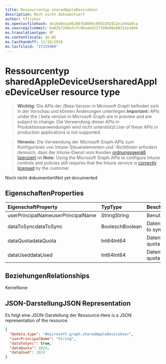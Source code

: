 ```yaml
---
title: Ressourcentyp sharedAppleDeviceUser
description: Noch nicht dokumentiert
author: tfitzmac
ms.openlocfilehash: 4e16d691ed6286fb8046c0693292012e1e94a0ca
ms.sourcegitcommit: 6a82bf240a3cfc0baabd227349e08a08311e3d44
ms.translationtype: MT
ms.contentlocale: de-DE
ms.lasthandoff: 12/18/2018
ms.locfileid: "27315989"
---
```

# <a name="sharedappledeviceuser-resource-type"></a><span data-ttu-id="41bef-103">Ressourcentyp sharedAppleDeviceUser</span><span class="sxs-lookup"><span data-stu-id="41bef-103">sharedAppleDeviceUser resource type</span></span>

> <span data-ttu-id="41bef-104">**Wichtig:** Die APIs der /Beta-Version in Microsoft Graph befinden sich in der Vorschau und können Änderungen unterliegen.</span><span class="sxs-lookup"><span data-stu-id="41bef-104">**Important:** APIs under the / beta version in Microsoft Graph are in preview and are subject to change.</span></span> <span data-ttu-id="41bef-105">Die Verwendung dieser APIs in Produktionsanwendungen wird nicht unterstützt.</span><span class="sxs-lookup"><span data-stu-id="41bef-105">Use of these APIs in production applications is not supported.</span></span>

> <span data-ttu-id="41bef-106">**Hinweis:** Die Verwendung der Microsoft Graph-APIs zum Konfigurieren von Intune-Steuerelementen und -Richtlinien erfordert dennoch, dass der Intune-Dienst vom Kunden [ordnungsgemäß lizenziert](https://go.microsoft.com/fwlink/?linkid=839381) ist.</span><span class="sxs-lookup"><span data-stu-id="41bef-106">**Note:** Using the Microsoft Graph APIs to configure Intune controls and policies still requires that the Intune service is [correctly licensed](https://go.microsoft.com/fwlink/?linkid=839381) by the customer.</span></span>

<span data-ttu-id="41bef-107">Noch nicht dokumentiert</span><span class="sxs-lookup"><span data-stu-id="41bef-107">Not yet documented</span></span>
## <a name="properties"></a><span data-ttu-id="41bef-108">Eigenschaften</span><span class="sxs-lookup"><span data-stu-id="41bef-108">Properties</span></span>
|<span data-ttu-id="41bef-109">Eigenschaft</span><span class="sxs-lookup"><span data-stu-id="41bef-109">Property</span></span>|<span data-ttu-id="41bef-110">Typ</span><span class="sxs-lookup"><span data-stu-id="41bef-110">Type</span></span>|<span data-ttu-id="41bef-111">Beschreibung</span><span class="sxs-lookup"><span data-stu-id="41bef-111">Description</span></span>|
|:---|:---|:---|
|<span data-ttu-id="41bef-112">userPrincipalName</span><span class="sxs-lookup"><span data-stu-id="41bef-112">userPrincipalName</span></span>|<span data-ttu-id="41bef-113">String</span><span class="sxs-lookup"><span data-stu-id="41bef-113">String</span></span>|<span data-ttu-id="41bef-114">Benutzername</span><span class="sxs-lookup"><span data-stu-id="41bef-114">User name</span></span>|
|<span data-ttu-id="41bef-115">dataToSync</span><span class="sxs-lookup"><span data-stu-id="41bef-115">dataToSync</span></span>|<span data-ttu-id="41bef-116">Boolesch</span><span class="sxs-lookup"><span data-stu-id="41bef-116">Boolean</span></span>|<span data-ttu-id="41bef-117">Daten synchronisieren</span><span class="sxs-lookup"><span data-stu-id="41bef-117">Data to sync</span></span>|
|<span data-ttu-id="41bef-118">dataQuota</span><span class="sxs-lookup"><span data-stu-id="41bef-118">dataQuota</span></span>|<span data-ttu-id="41bef-119">Int64</span><span class="sxs-lookup"><span data-stu-id="41bef-119">Int64</span></span>|<span data-ttu-id="41bef-120">Datenträgerkontingent</span><span class="sxs-lookup"><span data-stu-id="41bef-120">Data quota</span></span>|
|<span data-ttu-id="41bef-121">dataUsed</span><span class="sxs-lookup"><span data-stu-id="41bef-121">dataUsed</span></span>|<span data-ttu-id="41bef-122">Int64</span><span class="sxs-lookup"><span data-stu-id="41bef-122">Int64</span></span>|<span data-ttu-id="41bef-123">Datenträgerkontingent</span><span class="sxs-lookup"><span data-stu-id="41bef-123">Data quota</span></span>|

## <a name="relationships"></a><span data-ttu-id="41bef-124">Beziehungen</span><span class="sxs-lookup"><span data-stu-id="41bef-124">Relationships</span></span>
<span data-ttu-id="41bef-125">Keine</span><span class="sxs-lookup"><span data-stu-id="41bef-125">None</span></span>
## <a name="json-representation"></a><span data-ttu-id="41bef-126">JSON-Darstellung</span><span class="sxs-lookup"><span data-stu-id="41bef-126">JSON Representation</span></span>
<span data-ttu-id="41bef-127">Es folgt eine JSON-Darstellung der Ressource.</span><span class="sxs-lookup"><span data-stu-id="41bef-127">Here is a JSON representation of the resource.</span></span>
<!-- {
  "blockType": "resource",
  "@odata.type": "microsoft.graph.sharedAppleDeviceUser"
}
-->
``` json
{
  "@odata.type": "#microsoft.graph.sharedAppleDeviceUser",
  "userPrincipalName": "String",
  "dataToSync": true,
  "dataQuota": 1024,
  "dataUsed": 1024
}
```





